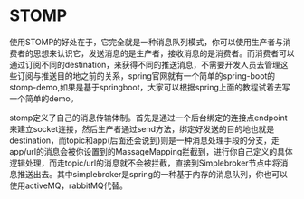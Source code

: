# STOMP

使用STOMP的好处在于，它完全就是一种消息队列模式，你可以使用生产者与消费者的思想来认识它，发送消息的是生产者，接收消息的是消费者。而消费者可以通过订阅不同的destination，来获得不同的推送消息，不需要开发人员去管理这些订阅与推送目的地之前的关系，spring官网就有一个简单的spring-boot的stomp-demo,如果是基于springboot，大家可以根据spring上面的教程试着去写一个简单的demo。

stomp定义了自己的消息传输体制。首先是通过一个后台绑定的连接点endpoint来建立socket连接，然后生产者通过send方法，绑定好发送的目的地也就是destination，而topic和app(后面还会说到)则是一种消息处理手段的分支，走app/url的消息会被你设置到的MassageMapping拦截到，进行你自己定义的具体逻辑处理，而走topic/url的消息就不会被拦截，直接到Simplebroker节点中将消息推送出去。其中simplebroker是spring的一种基于内存的消息队列，你也可以使用activeMQ，rabbitMQ代替。

